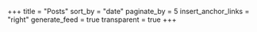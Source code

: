 +++
title = "Posts"
sort_by = "date"
paginate_by = 5
insert_anchor_links = "right"
generate_feed = true
transparent = true
+++
